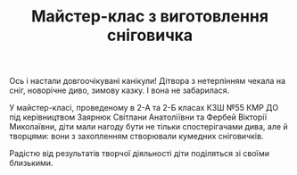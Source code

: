 ﻿---
title: Майстер-клас з виготовлення сніговичка
---

Ось і настали довгоочікувані канікули! Дітвора з нетерпінням чекала на сніг, новорічне диво, зимову казку. І вона не забарилася.

У майстер-класі, проведеному в 2-А та 2-Б класах КЗШ №55 КМР ДО під керівництвом Заярнюк Світлани Анатоліївни та Фербей Вікторії Миколаївни, діти мали нагоду бути не тільки спостерігачами дива, але й творцями: вони з захопленням створювали кумедних сніговичків.

Радістю від результатів творчої діяльності діти поділяться зі своїми близькими.

<slideshow />
